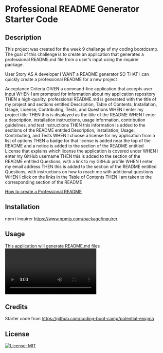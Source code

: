 # Professional README Generator Starter Code


## Description
This project was created for the week 9 challange of my coding bootdcamp. The goal of this challenge is to create an application that generates a professional README.md file from a user's input using the inquirer package. 

User Story 
AS A developer
I WANT a README generator
SO THAT I can quickly create a professional README for a new project

Acceptance Criteria
GIVEN a command-line application that accepts user input
WHEN I am prompted for information about my application repository
THEN a high-quality, professional README.md is generated with the title of my project and sections entitled Description, Table of Contents, Installation, Usage, License, Contributing, Tests, and Questions
WHEN I enter my project title
THEN this is displayed as the title of the README
WHEN I enter a description, installation instructions, usage information, contribution guidelines, and test instructions
THEN this information is added to the sections of the README entitled Description, Installation, Usage, Contributing, and Tests
WHEN I choose a license for my application from a list of options
THEN a badge for that license is added near the top of the README and a notice is added to the section of the README entitled License that explains which license the application is covered under
WHEN I enter my GitHub username
THEN this is added to the section of the README entitled Questions, with a link to my GitHub profile
WHEN I enter my email address
THEN this is added to the section of the README entitled Questions, with instructions on how to reach me with additional questions
WHEN I click on the links in the Table of Contents
THEN I am taken to the corresponding section of the README

[How to create a Professional README](https://coding-boot-camp.github.io/full-stack/github/professional-readme-guide)

## Installation
npm i inquirer
https://www.npmjs.com/package/inquirer

## Usage
This application will generate README.md files
<video src = "https://drive.google.com/file/d/1M-L8nC31xlkBDj8Vs8BwJJswX5afINV2/view?usp=sharing"> </video>

## Credits
Starter code from 
https://github.com/coding-boot-camp/potential-enigma

## License
[![License: MIT](https://img.shields.io/badge/License-MIT-yellow.svg)](https://opensource.org/licenses/MIT)
